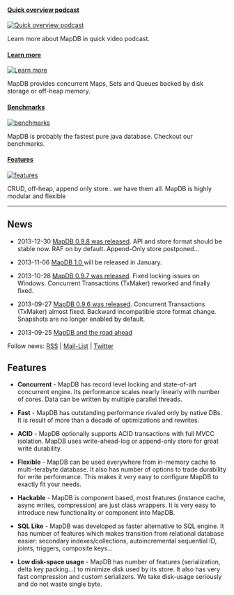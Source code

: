 #### [Quick overview podcast][overview]

[![Quick overview podcast](images/car-overview.jpg)][overview]

Learn more about MapDB in quick video podcast.


#### [Learn more][intro]
[![Learn more](images/car-intro.png)][intro]

MapDB provides concurrent Maps, Sets and Queues backed by disk storage or off-heap memory.


#### [Benchmarks][benchmarks]

[![benchmarks](images/car-benchmarks.jpg)][benchmarks]

MapDB is probably the fastest pure java database. Checkout our benchmarks.


#### [Features][features]

[![features](images/car-features.png)][features]

CRUD, off-heap, append only store.. we have them all. MapDB is highly modular and flexible


[overview]: http://www.youtube.com/watch?v=FdZmyEHcWLI
[intro]: /intro.html
[benchmarks]: /benchmarks.html
[features]: /features.html


---


News
----

* 2013-12-30 [MapDB 0.9.8 was released](http://www.mapdb.org/changelog.html#Version_098_2013-12-30). API and store format should be stable now. RAF on by default. Append-Only store postponed...

* 2013-11-06 [MapDB 1.0 ](http://kotek.net/blog/MapDB_1_in_january) will be released in January.

* 2013-10-28 [MapDB 0.9.7 was released](http://www.mapdb.org/changelog.html#Version_097_2013-10-28). Fixed locking issues on Windows. Concurrent Transactions (TxMaker) reworked and finally fixed.

* 2013-09-27 [MapDB 0.9.6 was released](http://www.mapdb.org/changelog.html#Version_096_2013-09-27). Concurrent Transactions (TxMaker) almost fixed. Backward incompatible store format change. Snapshots are no longer enabled by default.

* 2013-09-25 [MapDB and the road ahead](http://kotek.net/blog/MapDB_and_the_road_ahead)

Follow news:
[RSS](news.xml) |
[Mail-List](https://groups.google.com/forum/?fromgroups#!forum/mapdb-news) |
[Twitter](http://twitter.com/MapDBnews)

Features
--------
* **Concurrent** - MapDB has record level locking and state-of-art concurrent engine. Its performance scales nearly linearly with number of cores. Data can be written by multiple parallel threads.

* **Fast** - MapDB has outstanding performance rivaled only by native DBs. It is result of more than a decade of optimizations and rewrites.

* **ACID** - MapDB optionally supports ACID transactions with full MVCC isolation. MapDB uses write-ahead-log or append-only store for great write durability.

* **Flexible** - MapDB can be used everywhere from in-memory cache to multi-terabyte database. It also has number of options to trade durability for write performance. This makes it very easy to configure MapDB to exactly fit your needs.

* **Hackable** - MapDB is component based, most features (instance cache, async writes, compression) are just class wrappers. It is very easy to introduce new functionality or component into MapDB.

* **SQL Like** - MapDB was developed as faster alternative to SQL engine. It has number of features which makes transition from relational database easier: secondary indexes/collections, autoincremental sequential ID, joints, triggers, composite keys...

* **Low disk-space usage** - MapDB has number of features (serialization, delta key packing...) to minimize disk used by its store. It also has very fast compression and custom serializers. We take disk-usage seriously and do not waste single byte.
